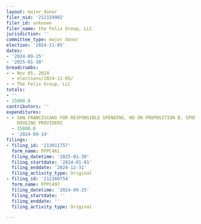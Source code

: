 ```yaml
---
layout: major_donor
filer_nid: '212159902'
filer_id: unknown
filer_name: the Felix Group, LLC
jurisdiction: ''
committee_type: major donor
election: '2024-11-05'
dates:
- '2024-09-25'
- '2025-01-30'
breadcrumbs:
- - Nov 05, 2024
  - elections/2024-11-05/
- - The Felix Group, LLC
totals:
- ''
- 15000.0
contributors: ''
expenditures:
- - SAN FRANCISCANS FOR RESPONSIBLE SPENDING, NO ON PROPOSITION B, SPONSORED BY RENTAL
    HOUSING PROVIDERS
  - 15000.0
  - '2024-09-14'
filings:
- filing_id: '213011757'
  form_name: FPPC461
  filing_datetime: '2025-01-30'
  filing_startdate: '2024-01-01'
  filing_enddate: '2024-12-31'
  filing_activity_type: Original
- filing_id: '212160754'
  form_name: FPPC497
  filing_datetime: '2024-09-25'
  filing_startdate: ''
  filing_enddate: ''
  filing_activity_type: Original

---
```


